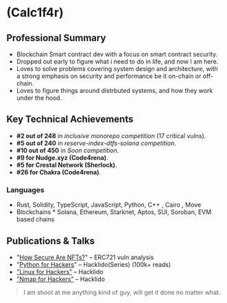 # (Calc1f4r)

## Professional Summary

- Blockchain Smart contract dev with a focus on smart contract security.
- Dropped out early to figure what i need to do in life, and now I am here.
- Loves to solve problems covering system design and architecture, with a strong emphasis on security and performance be it on-chain or off-chain.
- Loves to figure things around distrbuted systems, and how they work under the hood.


## Key Technical Achievements
  * **#2 out of 248** in *inclusive monorepo competition* (17 critical vulns).
  * **#5 out of 240** in *reserve-index-dtfs-solana competition*.
  * **#10 out of 450** in *Soon competition*.
  * **#9 for Nudge.xyz (Code4rena)**.
  * **#5 for Crestal Network (Sherlock)**.
  * **#26 for Chakra (Code4rena)**.



### Languages
* Rust, Solidity, TypeScript, JavaScript, Python, C++ , Cairo , Move
* Blockchains * Solana, Ethereum, Starknet, Aptos, SUI, Soroban, EVM based chains 



## Publications & Talks

* "[How Secure Are NFTs?](https://calc1f4r.hashnode.dev/how-secure-are-nfts)" – ERC721 vuln analysis
* "[Python for Hackers](https://hacklido.com/blog/525-python-for-hackers-1-ssh-bruteforcer-using-asynchronous-programming)" – Hacklido(Series) (100k+ reads)
* ["Linux for Hackers"](https://hacklido.com/blog/447-linux-for-hackers-part-1-introduction-to-linux-and-basics-for-hackers) – Hacklido
* ["Nmap for Hackers"](https://hacklido.com/blog/447-linux-for-hackers-part-1-introduction-to-linux-and-basics-for-hackers) – Hacklido

> I am shoot at me anything kind of guy, will get it done no matter what.
